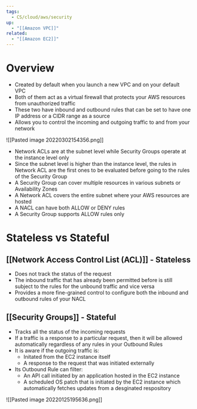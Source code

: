 ```yaml
---
tags:
  - CS/cloud/aws/security
up:
  - "[[Amazon VPC]]"
related:
  - "[[Amazon EC2]]"
---
```

# Overview

- Created by default when you launch a new VPC and on your default VPC
- Both of them act as a virtual firewall that protects your AWS resources from unauthorized traffic
- These two have inbound and outbound rules that can be set to have one IP address or a CIDR range as a source
- Allows you to control the incoming and outgoing traffic to and from your network


![[Pasted image 20220302154356.png]]

- Network ACLs are at the subnet level while Security Groups operate at the instance level only
- Since the subnet level is higher than the instance level, the rules in Network ACL are the first ones to be evaluated before going to the rules of the Security Group
- A Security Group can cover multiple resources in various subnets or Availability Zones
- A Network ACL covers the entire subnet where your AWS resources are hosted
- A NACL can have both ALLOW or DENY rules
-  A Security Group supports ALLOW rules only

# Stateless vs Stateful

## [[Network Access Control List (ACL)]] - Stateless

- Does not track the status of the request
- The inbound traffic that has already been permitted before is still subject to the rules for the unbound traffic and vice versa
- Provides a more fine-grained control to configure both the inbound and outbound rules of your NACL

## [[Security Groups]] - Stateful

- Tracks all the status of the incoming requests
- If a traffic is a response to a particular request, then it will be allowed automatically regardless of any rules in your Outbound Rules
- It is aware if the outgoing traffic is:
	- Initated from the EC2 instance itself
	- A response to the request that was initiated externally
- Its Outbound Rule can filter:
	- An API call initiated by an application hosted in the EC2 instance
	- A scheduled OS patch that is initiated by the EC2 instance which automatically fetches updates from a desginated respository



![[Pasted image 20220125195636.png]]
